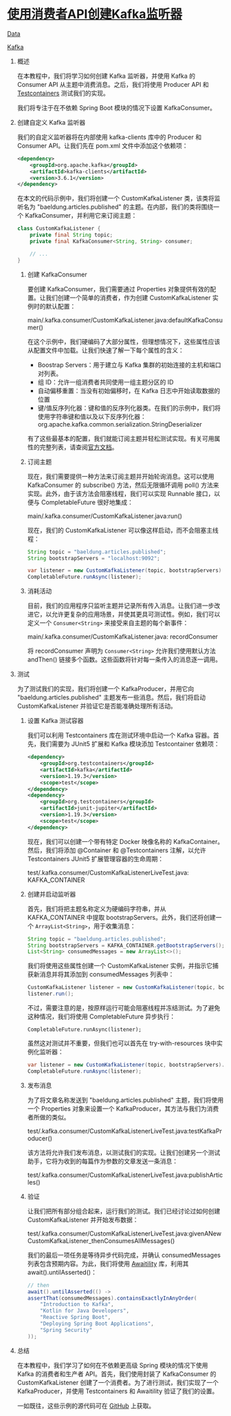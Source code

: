 # [使用消费者API创建Kafka监听器](https://www.baeldung.com/kafka-create-listener-consumer-api)

[Data](https://www.baeldung.com/category/data)

[Kafka](https://www.baeldung.com/tag/kafka)

1. 概述

    在本教程中，我们将学习如何创建 Kafka 监听器，并使用 Kafka 的 Consumer API 从主题中消费消息。之后，我们将使用 Producer API 和 [Testcontainers](https://www.baeldung.com/docker-test-containers) 测试我们的实现。

    我们将专注于在不依赖 Spring Boot 模块的情况下设置 KafkaConsumer。

2. 创建自定义 Kafka 监听器

    我们的自定义监听器将在内部使用 kafka-clients 库中的 Producer 和 Consumer API。让我们先在 pom.xml 文件中添加这个依赖项：

    ```xml
    <dependency>
        <groupId>org.apache.kafka</groupId>
        <artifactId>kafka-clients</artifactId>
        <version>3.6.1</version>
    </dependency>
    ```

    在本文的代码示例中，我们将创建一个 CustomKafkaListener 类，该类将监听名为 "baeldung.articles.published" 的主题。在内部，我们的类将围绕一个 KafkaConsumer，并利用它来订阅主题：

    ```java
    class CustomKafkaListener {
        private final String topic;
        private final KafkaConsumer<String, String> consumer;

        // ...
    }
    ```

    1. 创建 KafkaConsumer

        要创建 KafkaConsumer，我们需要通过 Properties 对象提供有效的配置。让我们创建一个简单的消费者，作为创建 CustomKafkaListener 实例时的默认配置：

        main/.kafka.consumer/CustomKafkaListener.java:defaultKafkaConsumer()

        在这个示例中，我们硬编码了大部分属性，但理想情况下，这些属性应该从配置文件中加载。让我们快速了解一下每个属性的含义：

        - Boostrap Servers：用于建立与 Kafka 集群的初始连接的主机和端口对列表。
        - 组 ID：允许一组消费者共同使用一组主题分区的 ID
        - 自动偏移重置：当没有初始偏移时，在 Kafka 日志中开始读取数据的位置
        - 键/值反序列化器：键和值的反序列化器类。在我们的示例中，我们将使用字符串键和值以及以下反序列化器：org.apache.kafka.common.serialization.StringDeserializer

        有了这些最基本的配置，我们就能订阅主题并轻松测试实现。有关可用属性的完整列表，请查阅[官方文档](https://docs.confluent.io/platform/current/installation/configuration/consumer-configs.html)。

    2. 订阅主题

        现在，我们需要提供一种方法来订阅主题并开始轮询消息。这可以使用 KafkaConsumer 的 subscribe() 方法，然后无限循环调用 poll() 方法来实现。此外，由于该方法会阻塞线程，我们可以实现 Runnable 接口，以便与 CompletableFuture 很好地集成：

        main/.kafka.consumer/CustomKafkaListener.java:run()

        现在，我们的 CustomKafkaListener 可以像这样启动，而不会阻塞主线程：

        ```java
        String topic = "baeldung.articles.published";
        String bootstrapServers = "localhost:9092";

        var listener = new CustomKafkaListener(topic, bootstrapServers)
        CompletableFuture.runAsync(listener);
        ```

    3. 消耗活动

        目前，我们的应用程序只监听主题并记录所有传入消息。让我们进一步改进它，以允许更复杂的应用场景，并使其更具可测试性。例如，我们可以定义一个 `Consumer<String>` 来接受来自主题的每个新事件：

        main/.kafka.consumer/CustomKafkaListener.java: recordConsumer

        将 recordConsumer 声明为 `Consumer<String>` 允许我们使用默认方法 andThen() 链接多个函数。这些函数将针对每一条传入的消息逐一调用。

3. 测试

    为了测试我们的实现，我们将创建一个 KafkaProducer，并用它向 "baeldung.articles.published" 主题发布一些消息。然后，我们将启动 CustomKafkaListener 并验证它是否能准确处理所有活动。

    1. 设置 Kafka 测试容器

        我们可以利用 Testcontainers 库在测试环境中启动一个 Kafka 容器。首先，我们需要为 JUnit5 扩展和 Kafka 模块添加 Testcontainer 依赖项：

        ```xml
        <dependency>
            <groupId>org.testcontainers</groupId>
            <artifactId>kafka</artifactId>
            <version>1.19.3</version>
            <scope>test</scope>
        </dependency>
        <dependency>
            <groupId>org.testcontainers</groupId>
            <artifactId>junit-jupiter</artifactId>
            <version>1.19.3</version>
            <scope>test</scope>
        </dependency>
        ```

        现在，我们可以创建一个带有特定 Docker 映像名称的 KafkaContainer。然后，我们将添加 @Container 和 @Testcontainers 注解，以允许 Testcontainers JUnit5 扩展管理容器的生命周期：

        test/.kafka.consumer/CustomKafkaListenerLiveTest.java: KAFKA_CONTAINER

    2. 创建并启动监听器

        首先，我们将把主题名称定义为硬编码字符串，并从 KAFKA_CONTAINER 中提取 bootstrapServers。此外，我们还将创建一个 `ArrayList<String>`，用于收集消息：

        ```java
        String topic = "baeldung.articles.published";
        String bootstrapServers = KAFKA_CONTAINER.getBootstrapServers();
        List<String> consumedMessages = new ArrayList<>();
        ```

        我们将使用这些属性创建一个 CustomKafkaListener 实例，并指示它捕获新消息并将其添加到 consumedMessages 列表中：

        ```java
        CustomKafkaListener listener = new CustomKafkaListener(topic, bootstrapServers).onEach(consumedMessages::add);
        listener.run();
        ```

        不过，需要注意的是，按原样运行可能会阻塞线程并冻结测试。为了避免这种情况，我们将使用 CompletableFuture 异步执行：

        `CompletableFuture.runAsync(listener);`

        虽然这对测试并不重要，但我们也可以首先在 try-with-resources 块中实例化监听器：

        ```java
        var listener = new CustomKafkaListener(topic, bootstrapServers).onEach(consumedMessages::add);
        CompletableFuture.runAsync(listener);
        ```

    3. 发布消息

        为了将文章名称发送到 "baeldung.articles.published" 主题，我们将使用一个 Properties 对象来设置一个 KafkaProducer，其方法与我们为消费者所做的类似。

        test/.kafka.consumer/CustomKafkaListenerLiveTest.java:testKafkaProducer()

        该方法将允许我们发布消息，以测试我们的实现。让我们创建另一个测试助手，它将为收到的每篇作为参数的文章发送一条消息：

        test/.kafka.consumer/CustomKafkaListenerLiveTest.java:publishArticles()

    4. 验证

        让我们把所有部分组合起来，运行我们的测试。我们已经讨论过如何创建 CustomKafkaListener 并开始发布数据：

        test/.kafka.consumer/CustomKafkaListenerLiveTest.java:givenANewCustomKafkaListener_thenConsumesAllMessages()

        我们的最后一项任务是等待异步代码完成，并确认 consumedMessages 列表包含预期内容。为此，我们将使用 [Awaitility](https://www.baeldung.com/awaitility-testing) 库，利用其 await().untilAsserted()：

        ```java
        // then
        await().untilAsserted(() -> 
        assertThat(consumedMessages).containsExactlyInAnyOrder(
            "Introduction to Kafka",
            "Kotlin for Java Developers",
            "Reactive Spring Boot",
            "Deploying Spring Boot Applications",
            "Spring Security"
        ));
        ```

4. 总结

    在本教程中，我们学习了如何在不依赖更高级 Spring 模块的情况下使用 Kafka 的消费者和生产者 API。首先，我们使用封装了 KafkaConsumer 的 CustomKafkaListener 创建了一个消费者。为了进行测试，我们实现了一个 KafkaProducer，并使用 Testcontainers 和 Awaitility 验证了我们的设置。

    一如既往，这些示例的源代码可在 [GitHub](https://github.com/eugenp/tutorials/tree/master/apache-kafka-2) 上获取。
